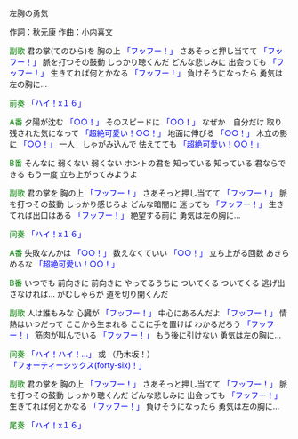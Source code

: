 左胸の勇気

作詞：秋元康
作曲：小内喜文

<font color=green>副歌</font>
君の掌(てのひら)を
胸の上 <font color=blue>「フッフー！」</font> 
さあそっと押し当てて <font color=blue>「フッフー！」</font> 
脈を打つその鼓動
しっかり聴くんだ
どんな悲しみに
出会っても <font color=blue>「フッフー！」</font> 
生きてれば何とかなる <font color=blue>「フッフー！」</font> 
負けそうになったら
勇気は左の胸に…

<font color=green>前奏</font>
<font color=blue>「ハイ！x１６」</font> 

<font color=green>A番</font>
夕陽が沈む <font color=blue>「○○！」</font> 
そのスピードに <font color=blue>「○○！」</font> 
なぜか　自分だけ
取り残された気になって <font color=blue>「超絶可愛い！○○！」</font> 
地面に伸びる <font color=blue>「○○！」</font> 
木立の影に <font color=blue>「○○！」</font> 
一人　しゃがみ込んで
怯えてても <font color=blue>「超絶可愛い！○○！」</font> 

<font color=green>B番</font>
そんなに
弱くない
弱くない
ホントの君を
知っている
知っている
君ならできる
もう一度
立ち上がってみようよ

<font color=green>副歌</font>
君の掌を
胸の上 <font color=blue>「フッフー！」</font> 
さあそっと押し当てて <font color=blue>「フッフー！」</font> 
脈を打つその鼓動
しっかり感じろよ
どんな暗闇に
迷っても <font color=blue>「フッフー！」</font> 
生きてれば出口はある <font color=blue>「フッフー！」</font> 
絶望する前に
勇気は左の胸に…

<font color=green>间奏</font>
<font color=blue>「ハイ！x１６」</font> 

<font color=green>A番</font>
失敗なんかは <font color=blue>「○○！」</font> 
数えなくていい <font color=blue>「○○！」</font> 
立ち上がる回数
あきらめるな <font color=blue>「超絶可愛い！○○！」</font> 

<font color=green>B番</font>
いつでも
前向きに
前向きに
やってるうちに
ついてくる
ついてくる
逃げ出さなければ…
がむしゃらが
道を切り開くんだ

<font color=green>副歌</font>
人は誰もみな
心臓が <font color=blue>「フッフー！」</font> 
中心にあるんだよ <font color=blue>「フッフー！」</font> 
情熱はいつだって
ここから生まれる
ここに手を置けば
わかるだろう <font color=blue>「フッフー！」</font> 
筋肉が叫んでいる <font color=blue>「フッフー！」</font> 
もう後に引けない
勇気は左の胸に…

<font color=green>间奏</font>
<font color=blue>「ハイ！ハイ！…」</font> 
或
（乃木坂！）　<font color=blue>「フォーティーシックス(forty-six)！」</font>

<font color=green>副歌</font>
君の掌を
胸の上 <font color=blue>「フッフー！」</font> 
さあそっと押し当てて <font color=blue>「フッフー！」</font> 
脈を打つその鼓動
しっかり聴くんだ
どんな悲しみに
出会っても <font color=blue>「フッフー！」</font> 
生きてれば何とかなる <font color=blue>「フッフー！」</font> 
負けそうになったら
勇気は左の胸に…

<font color=green>尾奏</font>
<font color=blue>「ハイ！x１６」</font> 

